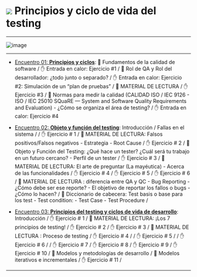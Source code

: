# <img src="https://img.icons8.com/external-flaticons-flat-flat-icons/30/null/external-qa-agile-flaticons-flat-flat-icons.png"/> Principios y ciclo de vida del testing

---

![image](https://user-images.githubusercontent.com/72580574/228070155-8a45d99c-b43d-465b-84ee-0593cafbed92.png)


---

- [Encuentro 01: **Principios y ciclos**](https://github.com/eugenia1984/QA/blob/main/EGG/04_principios_y_ciclos/encuentro01.md):  :book: Fundamentos de la calidad de software / ✋ Entrada en calor: Ejercicio #1 / :book: Rol de QA y Rol del desarrollador: ¿todo junto o separado? / ✋ Entrada en calor: Ejercicio #2: Simulación de un “plan de pruebas” / 📖 MATERIAL DE LECTURA / ✋ Ejercicio #3 / :book: Normas para medir la calidad (CALIDAD ISO / IEC 9126 - ISO / IEC 25010 SQuaRE — System and Software Quality Requirements and Evaluation) - ¿Cómo se organiza el área de testing? / ✋ Entrada en calor: Ejercicio #4 

- [Encuentro 02: **Objeto y función del testing**](https://github.com/eugenia1984/QA/blob/main/EGG/04_principios_y_ciclos/encuentro02.md): Introducción / Fallas en el sistema / / ✋ Ejercicio # 1 / 📖 MATERIAL DE LECTURA: Falsos positivos/Falsos negativos - Estrategia - Root Cause /  ✋ Ejercicio # 2 / :book: Objeto y Función del Testing: ¿Qué hace un tester? ¿Cuál será tu trabajo en un futuro cercano? - Perfil de un tester /  ✋ Ejercicio # 3 / 📖 MATERIAL DE LECTURA: El arte de preguntar (La mayéutica) - Acerca de las funcionalidades / ✋ Ejercicio # 4 /  ✋ Ejercicio # 5 /  ✋ Ejercicio # 6 / 📖 MATERIAL DE LECTURA : diferencia entre QA y QC - Bug Reporting - ¿Cómo debe ser ese reporte? - El objetivo de reportar los fallos o bugs - ¿Cómo lo hacen? / :book: Diccionario de cabecera: Test basis o base para los test - Test condition: - Test Case - Test Procedure /

- [Encuentro 03: **Principios del testing y ciclos de vida de desarrollo**](https://github.com/eugenia1984/QA/blob/main/EGG/04_principios_y_ciclos/encuentro03.md):  Introducción / ✋ Ejercicio # 1 / 📖 MATERIAL DE LECTURA: ¡Los 7 principios de testing! / ✋ Ejercicio # 2 / ✋ Ejercicio # 3 / 📖 MATERIAL DE LECTURA : Proceso de testing / ✋ Ejercicio # 4 / / ✋ Ejercicio # 5 / / ✋ Ejercicio # 6 / / ✋ Ejercicio # 7 / ✋ Ejercicio # 8 / ✋ Ejercicio # 9 / ✋ Ejercicio # 10 / 📖 Modelos y metodologías de desarrollo / 📖 Modelos iterativos e incrementales / ✋ Ejercicio # 11 /

---
